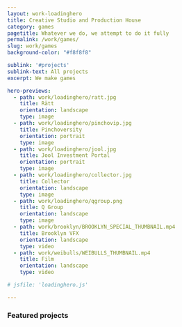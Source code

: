 ```yaml
---
layout: work-loadinghero
title: Creative Studio and Production House
category: games
pagetitle: Whatever we do, we attempt to do it fully
permalink: /work/games/
slug: work/games
background-color: "#f8f8f8"

sublink: '#projects'
sublink-text: All projects
excerpt: We make games

hero-previews: 
  - path: work/loadinghero/ratt.jpg
    title: Rätt
    orientation: landscape
    type: image
  - path: work/loadinghero/pinchovip.jpg
    title: Pinchoversity
    orientation: portrait
    type: image
  - path: work/loadinghero/jool.jpg
    title: Jool Investment Portal
    orientation: portrait
    type: image
  - path: work/loadinghero/collector.jpg
    title: Collector
    orientation: landscape
    type: image
  - path: work/loadinghero/qgroup.png
    title: Q Group
    orientation: landscape
    type: image
  - path: work/brooklyn/BROOKLYN_SPECIAL_THUMBNAIL.mp4
    title: Brooklyn VFX
    orientation: landscape
    type: video
  - path: work/weibulls/WEIBULLS_THUMBNAIL.mp4
    title: Film
    orientation: landscape
    type: video

# jsfile: 'loadinghero.js'

---
```


### Featured projects

